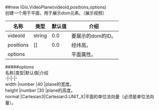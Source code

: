 ##new IGis.VideoPlane(videoId,positions,options)  
创建一个用于平面，用于展示dom元素。（展示视频）  
  
  
  
名称|类型|默认值|介绍  
-|-|-|-   
videoId |string |0.0 |要展示的dom的ID。  
positions |[] |0.0 |经纬高。  
options | ||平面属性。    
  
 
#####options  
名称|类型|默认值|介绍  
-|-|-|-   
width |number |40 |plane的宽度。  
height |number |30 |plane的高度。  
normal |Cartesian3|Cartesian3.UNIT_X|平面的单位法向量（必须是单位法向量）。    
    
  
